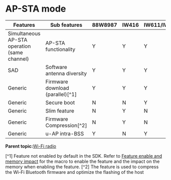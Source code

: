 # AP-STA mode

|Features|Sub features|88W8987|IW416|IW611/IW612|RW610/RW612|IW610|AW611|88W8801|
|--------|------------|-------|-----|-----------|-----------|-----|-----|-------|
|Simultaneous AP-STA operation \(same channel\)|AP-STA functionality|Y|Y|Y|Y|Y|Y|Y|
|SAD|Software antenna diversity|Y|Y|Y|Y|Y|Y|Y|
|Generic|Firmware download \(parallel\)[^1]|Y|Y|Y|N|N|Y|N|
|Generic|Secure boot|N|N|Y|Y|Y|Y|N|
|Generic|Slim feature|N|Y|N|Y|Y|N|N|
|Generic|Firmware Compression[^2]|N|Y|N|N|N|N|N|
|Generic|u-AP intra-BSS|Y|N|Y|Y|Y|Y|N|

**Parent topic:**[Wi-Fi radio](../topics/wi-fi_radio.md)

[^1] Feature not enabled by default in the SDK. Refer to [Feature enable and memory impact](feature_enable_and_memory_impact.md) for the macro to enable the feature and the impact on the memory when enabling the feature.
[^2] The feature is used to compress the Wi-Fi Bluetooth firmware and optimize the flashing of the host

